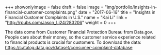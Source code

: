 +++
showonlyimage = false
draft = false
image = "img/portfolio/insights-in-financial-customer-complaints.png"
date = "2017-06-16"
title = "Insights in Financial Customer Complaints in U.S."
name = "Kai Li"
link = "http://rpubs.com/Jason_Li24/283206"
weight = 0
+++

The data come from Customer Financial Protection Bureau from Data.gov. People care about their money, so the customer service experience related to financial products is crucial for customers. To download the data: https://catalog.data.gov/dataset/consumer-complaint-database